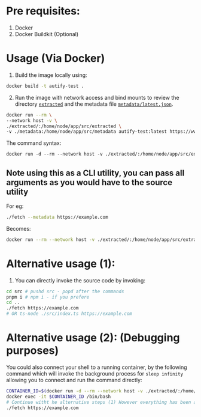 # Pre requisites:
1. Docker
2. Docker Buildkit (Optional)

# Usage (Via Docker)
1. Build the image locally using:
```bash
docker build -t autify-test .
```
2. Run the image with network access and bind mounts to review the directory [`extracted`](./extracted/) and the metadata file [`metadata/latest.json`](./metadata/latest.json).
```bash
docker run --rm \
--network host -v \
./extracted/:/home/node/app/src/extracted \
-v ./metadata:/home/node/app/src/metadata autify-test:latest https://www.google.com
```
The command syntax:
```md
docker run -d --rm --network host -v ./extracted/:/home/node/app/src/extracted -v ./metadata:/home/node/app/src/metadata <YOUR_IMAGE_NAME> <ARG1> <ARG2> ... <ARGN>
```

## Note using this as a CLI utility, you can pass all arguments as you would have to the source utility
For eg:
```bash
./fetch --metadata https://example.com
```
Becomes:
```bash
docker run --rm --network host -v ./extracted/:/home/node/app/src/extracted -v ./metadata:/home/node/app/src/metadata autify-test:latest --metadata https://example.com
```

# Alternative usage (1):
1. You can directly invoke the source code by invoking:
```bash
cd src # pushd src - popd after the commands
pnpm i # npm i - if you prefere
cd ..
./fetch https://example.com
# OR ts-node ./src/index.ts https://example.com
```

# Alternative usage (2): (Debugging purposes)
You could also connect your shell to a running container, by the following command which will invoke the background process for `sleep infinity` allowing you to connect and run the command directly:
```bash
CONTAINER_ID=$(docker run -d --rm --network host -v ./extracted/:/home/node/app/src/extracted -v ./metadata:/home/node/app/src/metadata autify-test:latest IT)
docker exec -it $CONTAINER_ID /bin/bash 
# Continue witht he alternative steps (1) However everything has been already set up
./fetch https://example.com
```

